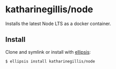 # katharinegillis/node
Installs the latest Node LTS as a docker container.

## Install
Clone and symlink or install with [ellipsis][ellipsis]:

```
$ ellipsis install katharinegillis/node
```

[ellipsis]: http://ellipsis.sh

